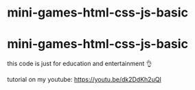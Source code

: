 # mini-games-html-css-js-basic
# mini-games-html-css-js-basic

this code is just for education and entertainment 👌

tutorial on my youtube:
https://youtu.be/dk2DdKh2uQI
